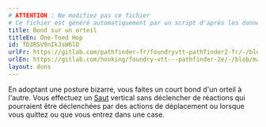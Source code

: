 ```yaml
---
# ATTENTION : Ne modifiez pas ce fichier
# Ce fichier est généré automatiquement par un script d'après les données du module Foundry VTT officiel et de sa traduction
title: Bond sur un orteil
titleEn: One-Toed Hop
id: fD3RSV9nIkJsW6lD
urlFr: https://gitlab.com/pathfinder-fr/foundryvtt-pathfinder2-fr/-/blob/master/data/feats/fD3RSV9nIkJsW6lD.htm
urlEn: https://gitlab.com/hooking/foundry-vtt---pathfinder-2e/-/blob/master/packs/data/feats.db/one-toed-hop.json
layout: dons
---
```

En adoptant une posture bizarre, vous faites un court bond d'un orteil à l'autre. Vous effectuez un [Saut](../actions/bondir.html) vertical sans déclencher de réactions qui pourraient être déclenchées par des actions de déplacement ou lorsque vous quittez ou que vous entrez dans une case.

